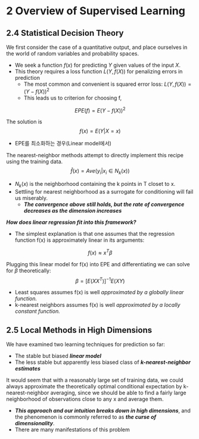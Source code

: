 # 2 Overview of Supervised Learning

## 2.4 Statistical Decision Theory

We first consider the case of a quantitative output, and place ourselves in the world of random variables and probability spaces.

- We seek a function $f(x)$ for predicting $Y$ given values of the input $X$.
- This theory requires a loss function $L(Y, f(X))$ for penalizing errors in prediction
  - The most common and convenient is squared error loss: $L(Y, f(X)) = (Y-f(X))^2$
  - This leads us to criterion for choosing f,

$$
EPE(f) = E(Y- f(X))^2
$$

The solution is 
$$
f(x) = E(Y|X=x)
$$

- EPE를 최소화하는 경우(Linear model에서)

The nearest-neighbor methods attempt to directly implement this recipe using the training data.
$$
\hat{f}(x) = Ave(y_i|x_i \in N_k(x))
$$

- $N_k(x)$ is the neighborhood containing the k points in T closet to x.
- Settling for nearest neighborhood as a surrogate for conditioning will fail us miserably.
  - ***The convergence above still holds, but the rate of convergence decreases as the dimension increases***

***How does linear regression fit into this framework?***

-  The simplest explanation is that one assumes that the regression function f(x) is approximately linear in its arguments:

$$
f(x) \approx x^T\beta
$$

Plugging this linear model for f(x) into EPE and differentiating we can solve for $\beta$ theoretically:
$$
\beta = [E(XX^T)]^{-1}E(XY)
$$

- Least squares assumes f(x) is well *approximated by a globally linear function.*
- k-nearest neighbors assumes f(x) is well *approximated by a locally constant function.*

## 2.5 Local Methods in High Dimensions

We have examined two learning techniques for prediction so far:

- The stable but biased ***linear model***
- The less stable but apparently less biased class of ***k-nearest-neighbor estimates***

It would seem that with a reasonably large set of training data, we could always approximate the theoretically optimal conditional expectation by k-nearest-neighbor averaging, since we should be able to find a fairly large neighborhood of observations close to any x and average them.

- ***This approach and our intuition breaks down in high dimensions***, and the phenomenon is commonly referred to as ***the curse of dimensionality***.
- There are many manifestations of this problem